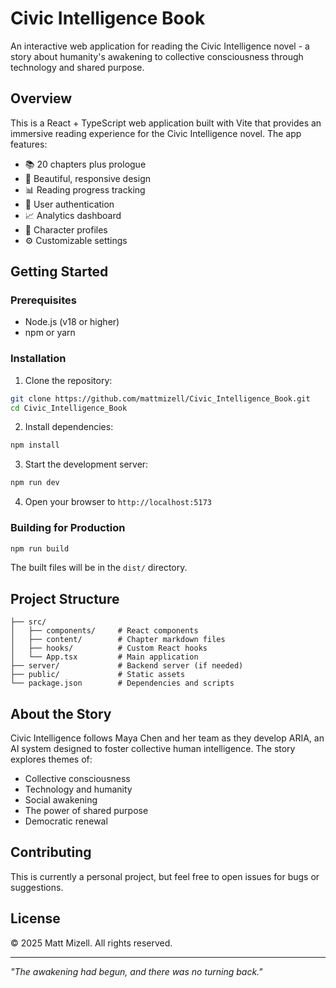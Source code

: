 # Civic Intelligence Book

An interactive web application for reading the Civic Intelligence novel - a story about humanity's awakening to collective consciousness through technology and shared purpose.

## Overview

This is a React + TypeScript web application built with Vite that provides an immersive reading experience for the Civic Intelligence novel. The app features:

- 📚 20 chapters plus prologue
- 🎨 Beautiful, responsive design
- 📊 Reading progress tracking
- 🔐 User authentication
- 📈 Analytics dashboard
- 🎯 Character profiles
- ⚙️ Customizable settings

## Getting Started

### Prerequisites

- Node.js (v18 or higher)
- npm or yarn

### Installation

1. Clone the repository:
```bash
git clone https://github.com/mattmizell/Civic_Intelligence_Book.git
cd Civic_Intelligence_Book
```

2. Install dependencies:
```bash
npm install
```

3. Start the development server:
```bash
npm run dev
```

4. Open your browser to `http://localhost:5173`

### Building for Production

```bash
npm run build
```

The built files will be in the `dist/` directory.

## Project Structure

```
├── src/
│   ├── components/     # React components
│   ├── content/        # Chapter markdown files
│   ├── hooks/          # Custom React hooks
│   └── App.tsx         # Main application
├── server/             # Backend server (if needed)
├── public/             # Static assets
└── package.json        # Dependencies and scripts
```

## About the Story

Civic Intelligence follows Maya Chen and her team as they develop ARIA, an AI system designed to foster collective human intelligence. The story explores themes of:

- Collective consciousness
- Technology and humanity
- Social awakening
- The power of shared purpose
- Democratic renewal

## Contributing

This is currently a personal project, but feel free to open issues for bugs or suggestions.

## License

© 2025 Matt Mizell. All rights reserved.

---

*"The awakening had begun, and there was no turning back."*